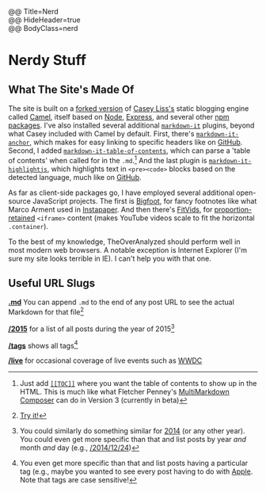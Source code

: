 @@ Title=Nerd  
@@ HideHeader=true  
@@ BodyClass=nerd

# Nerdy Stuff

## What The Site's Made Of

The site is built on a [forked version][1] of [Casey Liss's][2]  static blogging engine called [Camel][3], itself based on [Node][4], [Express][5], and several other [npm][6] [packages][7]. I've also installed several additional [`markdown-it`][8] plugins, beyond what Casey included with Camel by default. First, there's [`markdown-it-anchor`][9], which makes for easy linking to specific headers like on [GitHub][10]. Second, I added [`markdown-it-table-of-contents`][11], which can parse a 'table of contents' when called for in the `.md`.[^pa] And the last plugin is [`markdown-it-highlightjs`][12], which highlights text in ```<pre><code>``` blocks based on the detected language, much like on [GitHub][13].

As far as client-side packages go, I have employed several additional open-source JavaScript projects. The first is [Bigfoot][14], for fancy footnotes like what Marco Arment used in [Instapaper][15]. And then there's [FitVids][16], for [proportion-retained][17] `<iframe>` content (makes YouTube videos scale to fit the horizontal `.container`).
 
To the best of my knowledge, TheOverAnalyzed should perform well in most modern web browsers. A notable exception is Internet Explorer (I'm sure my site looks terrible in IE). I can't help you with that one. 

## Useful URL Slugs

**[.md][18]** You can append `.md` to the end of any post URL to see the actual Markdown for that file[^tr]

**[/2015][19]** for a list of all posts during the year of 2015[^p]

**[/tags][20]** shows all tags[^t]

**[/live][21]** for occasional coverage of live events such as [WWDC][22]

[1]: https://github.com/DataMcFly/camel
[2]: https://twitter.com/caseyliss
[3]: https://github.com/cliss/camel
[4]: https://nodejs.org/
[5]: http://expressjs.com/
[6]: https://www.npmjs.com/
[7]: https://github.com/cliss/camel/blob/master/package.json
[8]: https://www.npmjs.com/package/markdown-it
[9]: https://www.npmjs.com/package/markdown-it-anchor
[10]: http://d.pr/i/1iSqM
[11]: https://www.npmjs.com/package/markdown-it-table-of-contents
[12]: https://www.npmjs.com/package/markdown-it-highlightjs
[13]: https://github.com/markdown-it/markdown-it#simple
[14]: http://bigfootjs.com
[15]: http://www.marco.org/2011/10/17/instapaper-4-released
[16]: http://fitvidsjs.com
[17]: @@SiteRoot@@/2015/3/9/constrain-embedded-videos-while-preserving-correct-aspect-ratios-in-squarespace
[18]: @@SiteRoot@@/nerd.md
[19]: @@SiteRoot@@/2015
[20]: @@SiteRoot@@/tags
[21]: @@SiteRoot@@/live
[22]: https://developer.apple.com/wwdc/

[^pa]: Just add [`[[TOC]]`](https://github.com/Oktavilla/markdown-it-table-of-contents#example-markdown) where you want the table of contents to show up in the HTML. This is much like what Fletcher Penney's [MultiMarkdown Composer](http://multimarkdown.com) can do in Version 3 (currently in beta)
[^tr]: [Try it!](@@SiteRoot@@/nerd.md)
[^p]: You could similarly do something similar for [2014](@@SiteRoot@@/2014) (or any other year). You could even get more specific than that and list posts by year *and* month *and* day (e.g., [/2014/12/24](@@SiteRoot@@/2014/12/24))
[^t]: You even get more specific than that and list posts having a particular tag (e.g., maybe you wanted to see every post having to do with [Apple](@@SiteRoot@@/tags/Apple). Note that tags are case sensitive!